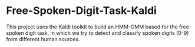 # Free-Spoken-Digit-Task-Kaldi
This project uses the Kaldi toolkit to build an HMM-GMM based for the free spoken digit task, in which we try to detect and classify spoken digits (0-9) from different human sources.
